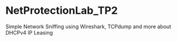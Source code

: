 # NetProtectionLab_TP2
Simple Network Sniffing using Wireshark, TCPdump and more about DHCPv4 IP Leasing
